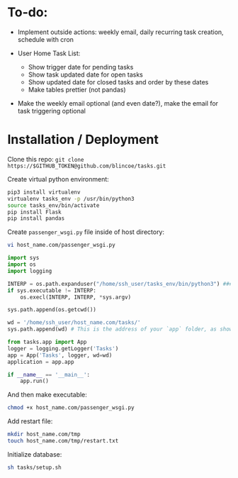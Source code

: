 # To-do:

- Implement outside actions: weekly email, daily recurring task creation, schedule with cron

- User Home Task List:
    - Show trigger date for pending tasks
    - Show task updated date for open tasks
    - Show updated date for closed tasks and order by these dates
    - Make tables prettier (not pandas)

- Make the weekly email optional (and even date?), make the email for task triggering optional

# Installation / Deployment

Clone this repo: `git clone https://$GITHUB_TOKEN@github.com/blincoe/tasks.git`

Create virtual python environment:
```sh
pip3 install virtualenv 
virtualenv tasks_env -p /usr/bin/python3
source tasks_env/bin/activate
pip install Flask
pip install pandas
```

Create `passenger_wsgi.py` file inside of host directory:
```sh
vi host_name.com/passenger_wsgi.py
```
```python
import sys
import os
import logging

INTERP = os.path.expanduser("/home/ssh_user/tasks_env/bin/python3") ### In terminal, with the environment `venv` activated, type "which python3". The result would be used here.
if sys.executable != INTERP:
    os.execl(INTERP, INTERP, *sys.argv)

sys.path.append(os.getcwd())

wd = '/home/ssh_user/host_name.com/tasks/'
sys.path.append(wd) # This is the address of your `app` folder, as shown below.

from tasks.app import App
logger = logging.getLogger('Tasks')
app = App('Tasks', logger, wd=wd)
application = app.app

if __name__ == '__main__':
    app.run()

```

And then make executable:
```sh
chmod +x host_name.com/passenger_wsgi.py
```

Add restart file:
```sh
mkdir host_name.com/tmp
touch host_name.com/tmp/restart.txt 
```

Initialize database:
```sh
sh tasks/setup.sh 
```